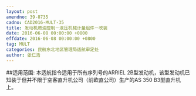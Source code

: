 ```yaml
---
layout: post
amendno: 39-8735
cadno: CAD2016-MULT-35
title: 发动机燃油控制－液压机械计量组件－改装
date: 2016-06-08 00:00:00 +0800
effdate: 2016-06-08 00:00:00 +0800
tag: MULT
categories: 民航东北地区管理局适航审定处
author: 张仁浩
---
```


##适用范围:
本适航指令适用于所有序列号的ARRIEL 2B型发动机，该型发动机已知装于但并不限于空客直升机公司（前欧直公司）生产的AS 350 B3型直升机上。

